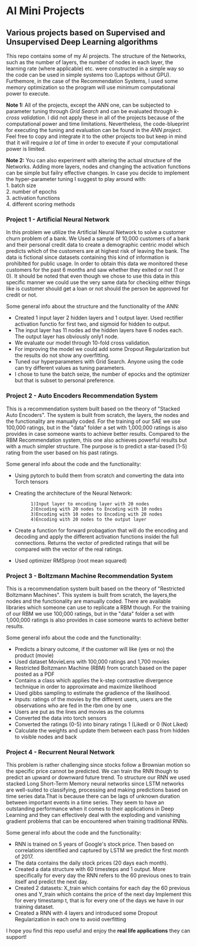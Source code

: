 # AI Mini Projects
## Various projects based on Supervised and Unsupervised Deep Learning algorithms

This repo contains some of my AI projects. The structure of the Networks, such as the number of layers, the number of nodes in each layer,  the learning rate (where applicable) etc. were constructed in a simple way so the code can be used in simple systems too (Laptops without GPU).
Furthemore, in the case of the Recommendation Systems, I used some memory optimization so the program will use minimum computational power to execute.

**Note 1:** All of the projects, except the ANN one, can be subjected to parameter tuning through *Grid Search* and can be evaluated through *k-cross validation*. I did not apply these in all of the projects because of the computational power and time limitations. Nevertheless, the code-blueprint for executing the tuning and evaluation can be found in the *ANN project*. Feel free to copy and integrate it to the other projects too but keep in mind that it will require *a lot* of time in order to execute if your computational power is limited.

**Note 2:** You can also experiment with altering the actual structure of the Networks. Adding more layers, nodes and changing the activation functions can be simple but failry effective changes. In case you decide to implement the hyper-parameter tuning I suggest to play around with:  
            1. batch size\
            2. number of epochs\
            3. activation functions\
            4. different scoring methods
            
 ### Project 1 - Artificial Neural Network

In this problem we utilize the Artificial Neural Network to solve a customer churn problem of a bank. We Used a sample of 10,000 customers of a bank and their personal credit data to create a demographic centric model which predicts which of the customers are at highest risk of leaving the bank. The data is fictional since datasets containing this kind of information is prohibited for public usage. In order to obtain this data we monitored these customers for the past 6 months and saw whether they exited or not (1 or 0). It should be noted that even though we chose to use this data in this specific manner we could use the very same data for checking either things like is customer should get a loan or not should the person be approved for credit or not. 

Some general info about the structure and the functionality of the ANN:

-	Created 1 input layer 2 hidden layers and 1 output layer. Used rectifier activation functio for first two, 
	and sigmoid for hidden to output. 
-	The input layer has 11 nodes ad the hidden layers have 6 nodes each. The output layer has obviously only1 node.
-	We evaluate our model through 10-fold cross validation. 
-	For improving the model we could add some Dropout Regularization but the results do not show any overfitting.
-	Tuned our hyperparameters with Grid Search. Anyone using the code can try different values as tuning parameters. 
-	I chose to tune the batch seize, the number of epocks and the optimizer but that is subset to personal preference.

 ### Project 2 - Auto Encoders Recommendation System

This is a recommendation system built based on the theory of "Stacked Auto Encoders". The system is built from scratch, the layers,
the nodes and the functionality are manually coded. For the training of our SAE we use 100,000 ratings, but in the "data" folder 
a set with 1,000,000 ratings is also provides in case someone wants to achieve better results. Compared to the RBM Recommendation system,
this one also achieves powerful results but with a much simpler structure. The purpose is to predict a star-based (1-5) rating from
the user based on his past ratings. 

Some general info about the code and the functionality:

* Using pytorch to build them from scratch and converting the data into Torch tensors
* Creating the architecture of the Neural Network:

            1)Input layer to encoding layer with 20 nodes 
            2)Encoding with 20 nodes to Encoding with 10 nodes
            3)Encoding with 10 nodes to Encoding with 20 nodes  
            4)Encoding with 20 nodes to the output layer
* Create a function for forward probagation that will do the encoding and decoding and apply the different activation 
functions insidei the full connections. Returns the vector of predicted ratings that will be compared with the vector of the real ratings. 
* Used optimizer RMSprop (root mean squared)


### Project 3 - Boltzmann Machine Recommendation System

This is a recommendation system built based on the theory of "Restricted Boltzmann Machines". This system is built from scratch, the layers,the nodes and the functionality are manually coded. There are available libraries which someone can use to replicate a RBM though. For the training of our RBM we use 100,000 ratings, but in the "data" folder a set with 1,000,000 ratings is also provides in case someone wants to achieve better results. 

Some general info about the code and the functionality:

*	Predicts a binary outcome, if the customer will like (yes or no) the product (movie)
*	Used dataset MovieLens with 100,000 ratings and 1,700 movies
*	Restricted Boltzmann Machine (RBM) from scratch based on the paper posted as a PDF
*	Contains a class which applies the k-step contrastive divergence technique in order to approximate and maximize likelihood 
*	Used gibbs sampling to estimate the gradience of the likelihood. 
*	Inputs: ratings of the movies by the different users, users are the observations who are fed in the rbm one by one
*	Users are put as the lines and movies as the columns
*	Converted the data into torch sensors
*	Converted the ratings (0-5) into binary ratings 1 (Liked) or 0 (Not Liked)
*	Calculate the weights and update them between each pass from hidden to visible nodes and back
 
 
 
 
 
### Project 4 - Recurrent Neural Network
This problem is rather challenging since stocks follow a Brownian motion so the specific price cannot be predicted.
We can train the RNN though to predict an upward or downward future trend. To structure our RNN we used stacked Long Short-Term Memory
neural networks since LSTM networks are well-suited to classifying, processing and making predictions based on time series data.That is
because there can be lags of unknown duration between important events in a time series. They seem to have an outstanding performance when it comes to their applications in Deep Learning and they can effectively deal with the exploding and vanishing gradient problems that can be encountered when training traditional RNNs.

Some general info about the code and the functionality:

*	RNN is trained on 5 years of Google's stock price. Then based on correlations identified and captured by LSTM we predict 
	the first month of 2017.
*	The data contains the daily stock prices (20 days each month).
*	Created a data structure with 60 timesteps and 1 output. More specifically for every day the RNN refers to the 60 previous ones
	to train itself and predict the next day.
*	Created 2 datasets: X_train which contains for each day the 60 previous ones and Y_train which contains the price of the next day
	Implement this for every timestamp t, that is for every one of the days we have in our training dataset.
*	Created a RNN with 4 layers and introduced some Dropout Regularization in each one to avoid overfitting

I hope you find this repo useful and enjoy the **real life applications** they can support!
